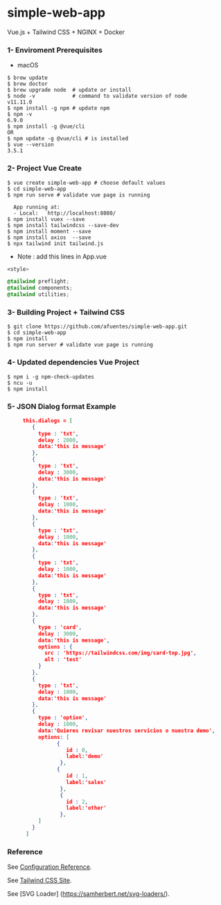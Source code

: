 # simple-web-app

Vue.js + Tailwind CSS + NGINX + Docker 

### 1- Enviroment Prerequisites 

* macOS 
```
$ brew update
$ brew doctor
$ brew upgrade node  # update or install 
$ node -v            # command to validate version of node
v11.11.0 
$ npm install -g npm # update npm
$ npm -v
6.9.0
$ npm install -g @vue/cli 
OR 
$ npm update -g @vue/cli # is installed
$ vue --version
3.5.1

```

### 2- Project Vue Create  

```
$ vue create simple-web-app # choose default values 
$ cd simple-web-app
$ npm run serve # validate vue page is running 
 
  App running at:
  - Local:   http://localhost:8080/ 
$ npm install vuex --save  
$ npm install tailwindcss --save-dev
$ npm install moment --save
$ npm install axios  --save
$ npx tailwind init tailwind.js
```
* Note : add this lines in App.vue 

```css
<style>

@tailwind preflight;
@tailwind components;
@tailwind utilities;

```
### 3-  Building Project + Tailwind CSS 

```
$ git clone https://github.com/afuentes/simple-web-app.git
$ cd simple-web-app
$ npm install
$ npm run server # validate vue page is running 
```

### 4-  Updated dependencies Vue Project

```
$ npm i -g npm-check-updates
$ ncu -u
$ npm install
```

### 5- JSON Dialog format Example 

```json
     this.dialogs = [ 
        { 
          type : 'txt',
          delay : 2000,
          data:'this is message' 
        },
        {
          type : 'txt',
          delay : 3000,
          data:'this is message'
        },
        {
          type : 'txt',
          delay : 1000,
          data:'this is message'
        },
        {
          type : 'txt',
          delay : 1000,
          data:'this is message'
        },
        {
          type : 'txt',
          delay : 1000,
          data:'this is message'
        },
        {
          type : 'txt',
          delay : 1000,
          data:'this is message'
        },
        {
          type : 'card',
          delay : 3000,
          data:'this is message',
          options : {
            src : 'https://tailwindcss.com/img/card-top.jpg',
            alt : 'test'
          }
        },
        {
          type : 'txt',
          delay : 1000,
          data:'this is message'
        },
        {
          type : 'option',
          delay : 1000,
          data:'Quieres revisar nuestros servicios o nuestra demo',
          options: [
                {
                   id : 0,
                   label:'demo'
                 },
                {
                   id : 1,
                   label:'sales'
                 },
                 {
                   id : 2,
                   label:'other'
                 },         
          ]
        }
      ]
```

### Reference

See [Configuration Reference](https://cli.vuejs.org/config/).

See [Tailwind CSS Site](https://tailwindcss.com/).

See [SVG Loader] (https://samherbert.net/svg-loaders/).
